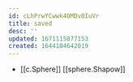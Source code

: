 ```yaml
---
id: cLhPrwYCwwk4OMDv0IuVr
title: saved
desc: ''
updated: 1671115877153
created: 1644184642019
---
```


- [[c.Sphere]] [[sphere.Shapow]]
